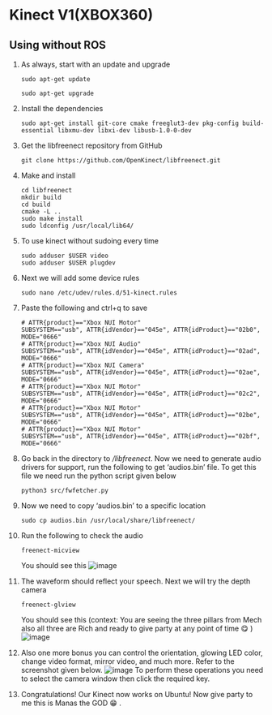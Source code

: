 # Kinect V1(XBOX360)

## Using without ROS

1. As always, start with an update and upgrade

    ```sudo apt-get update```

    ```sudo apt-get upgrade```

2. Install the dependencies
    
    ```sudo apt-get install git-core cmake freeglut3-dev pkg-config build-essential libxmu-dev libxi-dev libusb-1.0-0-dev```

3. Get the libfreenect repository from GitHub

    ```git clone https://github.com/OpenKinect/libfreenect.git```

4. Make and install
    ```
    cd libfreenect
    mkdir build 
    cd build
    cmake -L ..
    sudo make install
    sudo ldconfig /usr/local/lib64/
    ```
5. To use kinect without sudoing every time

    ```
    sudo adduser $USER video
    sudo adduser $USER plugdev
    ```
6. Next we will add some device rules
    ```
    sudo nano /etc/udev/rules.d/51-kinect.rules
    ```
7. Paste the following and ctrl+q to save
    ```
    # ATTR{product}=="Xbox NUI Motor"
    SUBSYSTEM=="usb", ATTR{idVendor}=="045e", ATTR{idProduct}=="02b0", MODE="0666"
    # ATTR{product}=="Xbox NUI Audio"
    SUBSYSTEM=="usb", ATTR{idVendor}=="045e", ATTR{idProduct}=="02ad", MODE="0666"
    # ATTR{product}=="Xbox NUI Camera"
    SUBSYSTEM=="usb", ATTR{idVendor}=="045e", ATTR{idProduct}=="02ae", MODE="0666"
    # ATTR{product}=="Xbox NUI Motor"
    SUBSYSTEM=="usb", ATTR{idVendor}=="045e", ATTR{idProduct}=="02c2", MODE="0666"
    # ATTR{product}=="Xbox NUI Motor"
    SUBSYSTEM=="usb", ATTR{idVendor}=="045e", ATTR{idProduct}=="02be", MODE="0666"
    # ATTR{product}=="Xbox NUI Motor"
    SUBSYSTEM=="usb", ATTR{idVendor}=="045e", ATTR{idProduct}=="02bf", MODE="0666"
    ```
8. Go back in the directory to */libfreenect*. Now we need to generate audio drivers for support, run the following to get ‘audios.bin’ file. To get this file we need run the python script given below
    ```
    python3 src/fwfetcher.py
    ```
9. Now we need to copy ‘audios.bin’ to a specific location
    ```
    sudo cp audios.bin /usr/local/share/libfreenect/
    ```
10. Run the following to check the audio
    ```
    freenect-micview
    ```
    You should see this
    ![image](https://lh3.googleusercontent.com/o2D7snHQYGEzOK0hFATuB5xAXwyRfYl5hx9EXhLJvRNH7l642vm4RLCfT27_bsA0tGMEBSmnovuG0Ydg73qZDjt4bom1spNjwuatagOrmnfF0uVbncc3bX8eQqXiRgTiWjQ5FWKcryUHY4zHR1r75RCEO_j5RF7SEB2kAxfyDXCtecaKZ1Sbk6OT-ULfb1SJ9V8G0XhgFHdZK6fsfMsinG4u6ioPmy8ohrBwkQ_a6gNAa9dM7tBhInK9duGt7eNVpZd6Op3l6_WlhmHSJZvyKWut_V_BKO05RRuzpAq3zUOVD25TJkdhARUhJU8KIsLH6PPwkg1P2_NYdZQSCqQISNymaLwP1ChbsBENU_3JcqKriI5lOUgMTi3bGyH-PJ_XdAJbdfBJE1Y8mpBqup-hFNh40HicFZspqU6J9D5jUdKMhpaGhrW51l1f2RHugzKiUjfBs8eIM55_Vj1HeAaXPi23M2-28zF3GLYYysDwk3sQmfwzNeXt6tT6XePX3fTWU2eCw71u1yZkI0gUvgVkwShqlqI-XzzozWekLcbEgN_b0Ij9sYmJWaky0jqYL2oQ8C_UsWXwWx1F0gxYL-k5HDuNKGxC22iLnD_QYXKEKTreoFJvaAzSL0SWirKYSaD1WCVIaScr_gWuea6iXzc371GqLNIRHpRPysIWHJa4tR6gptxisrB1W-Zf_949Xem6ahTmfFi_xC6X-6dYrUO6VKGJVdOhoAMqzP5wqDVnWp_msE9ogYil-TOOrdAAU1H9baSHhp52VZjYRJVdqBf82JJAN1f9YQm8Jak3uqfbcqcxQ8YsMNt7ncL1THdWfvgTzPMFKQ2yJekZpf_f7l1S9cJgLOTkEDU4wN0A1TMVN1zKz8GhVze1aBM6hyMHfUd5IJOE4bex0M3dHn39Qis-mHRdX71LYMCl6fMyjBxDeORpdnys6My_4FrI25F6NPYby_-H7w1qNf1Lcv8A0UGFbQ=w813-h899-no?authuser=0)
11. The waveform should reflect your speech. Next we will try the depth camera
    ```
    freenect-glview
    ```
    You should see this
    (context: You are seeing the three pillars from Mech also all three are Rich and ready to give party at any point of time :yum: )
    ![image](https://lh3.googleusercontent.com/KQCrJDsalZQ0QqniPS57g3fXtPTHIj9geCURi9UhxM0HTC3mrPY_sq-MQ6008wHDntWNKaRmc7oIyNaEBuPG0NSdH7J9eTGnLO4atNDKpZLLY88iCKzv5KyPc9YKAUAH1KH5UbaZ3os39Y60AP1P750iS-8RtUxPwqEglpvckYcBYRtZ7B-73PAne0yIzJH1OKEuraj37KwGG1BV0CySHBVhHB-JVCzDByKUxwhPnTagJEuMaZkK1y47-I2xrymjDg8xcbQHazc6GNOOPPMhctM2TkZZW91rGbhf-1Wc7KIvmIf43AG3BuCZYSN6zYIVP89KmuN3lUoXfLqKPEHLcX4bEtaDUvVDxxkuoidVmVpBkkCthZVN3pEhW-CipVpYHCQe8gxJ9tzDqSjIS4edezsZGpTFgPWMzqO5g5AT96wQ8Pkw02pQq4KDqZbSV6UGHQ16OlI046gACbo5cRV3Km2oUhswLJS2OT90di7GPGru-dWgZlFCpIYlCBLLmCcPNrDCbZFO5mMpbUgoBMckgJO9FQn-y1IBh-2YDqpzyUQkm_OQrRaXO0JXcwJx9fWMH1VvgpcGxW_2xjII1DFSWoHfnd0P2RQ5ErNkctWuchN6SUBIZeqDQzzK0qGODgvjXaTxh0L-YukWEksaiROFP1PcBBvk8Unb3M5Y5mTgBLCmJvBJVs-1MP_Q_bSfZ2OXwYEjIiJGoh1u7oxLZkLNLd7lBzat9y13QdpG3tliGm4SFhNDTfY8KNxUX59IVSSGWOLQTzvN-cNhOgR6atimsVVyrQ3e-1H6JwX2Ay54Qaz1fzod_Hm3-aYiUJtT3XMVO7-wPYOsWUUNJjg5WRomgNTQFLi3V5qjh514XhgQHqS0MKVKDLg8oFttKABEruKibuyw5Hpl5ovsPsQRFhK5Nf_96yFqnqM8hiuAab2LMM-y2cKy8Dyk0CqlryaCWgIeW-Up8ErXbLOyybqfm72lJA=w282-h231-no?authuser=0)
12. Also one more bonus you can control the orientation, glowing LED color, change video format, mirror video, and much more. Refer to the screenshot given below.
    ![image](https://lh3.googleusercontent.com/Z9Mz1lU5vmdRxNxl9tzzvKjq7LFxOntHaVdA-jj4cBY_am_ZuFuaYITnDM9RsvmHaGb7c_ba6WEdz_l7iHYELkT702HQKZqZiPj5G0HNafCpshjT0QEm8SfBXVSliXwUEogp7EFZPnIzMHgk12t2NMTyE1InVAHeaxBanEvJrZEBjZJL4UyVwMdfKGT3Y1h3ZDfXRuY43r4NAeBWv-Vtga35WmnzEGZ0bdwWVJnXlUfNuZrFoC-SnrABl1qeXlMBGjeooBUpkYz7zphDz_7tsQNJRhmGhzeBoebUUFfwVFLbxXGw5q-fRtoAB4oE8g25_cWO15RBw9CQuyQez1Skh2KFWP_AlEL_RKdNHNOa50X8xnqkG4WsBI34F9udwHURH-Arl5JTUwUljddznp3CsWN6ya33rgShry-hrJZJKsAdzP_w0CpfkQFe_fj2nvI6VrKR9FyJ_BGK8z9CJs7YF7TMpv77yU__oUPnOFMB8Okf__Cl1eq0jqBY7-fVprvN-i3B8Xyb8pEkqlPI2w7LrGqVrxaH0Mb37tk35YcLJIA1F4CO9qnJfzehbkfsO7s5EyrMdJGlhl71H0u4s6nYOQYO7RSZRZM4u0Zxu6whMBht_GCPs85IyAIHmvqsqgyHSVh4uSYgd6KsfN_F3IqSt13z8K35iSpkAH0UsWN30bRiOAoraaGK7iQ7etUE6J2GXPf_RjeyNwAcByhcTs0Dc-9w7ZbAdt5bSrNay7l2Y0VtVZBHw0WPCS5BL0cOxIdQtir7OTRAQQTq1np2QLKJ6OBvc1IpHlV2omFLeKswwTstzB9VNqZKh6NosL4h8AXSgDhJWkyeFmxD1NRTIgh2l_LG5rucVnBiRo12e6WiXCRnALZBjaO-tby3Zz7vAFGnSO4TFNytzdcR5DZsYhDThf6P_bWAygAZFBuvRytfr8kWF5PSpp5hIY9dRhdBuj7BObon4ovX_HWAlACkaiHrwQ=w936-h61-no?authuser=0)
    To perform these operations you need to select the camera window then click the required key.
13. Congratulations! Our Kinect now works on Ubuntu! Now give party to me this is Manas the GOD :grin: .